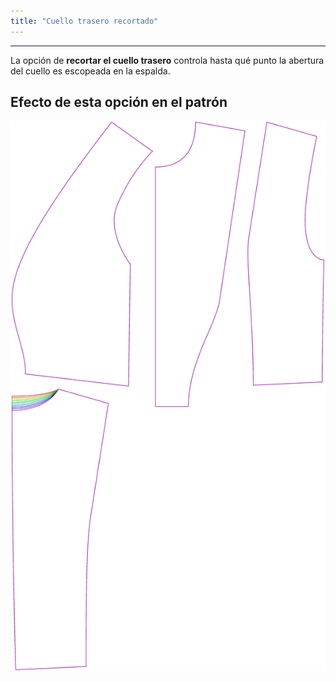 ```yaml
---
title: "Cuello trasero recortado"
---
```


***

La opción de **recortar el cuello trasero** controla hasta qué punto la abertura del cuello es escopeada en la espalda.

## Efecto de esta opción en el patrón

![Esta imagen muestra el efecto de esta opción al superponer varias variantes que tienen un valor diferente para esta opción](noble_backneckcutout_sample.svg "Efecto de esta opción en el patrón")
